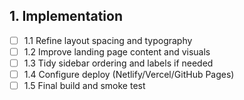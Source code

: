 ## 1. Implementation
- [ ] 1.1 Refine layout spacing and typography
- [ ] 1.2 Improve landing page content and visuals
- [ ] 1.3 Tidy sidebar ordering and labels if needed
- [ ] 1.4 Configure deploy (Netlify/Vercel/GitHub Pages)
- [ ] 1.5 Final build and smoke test
